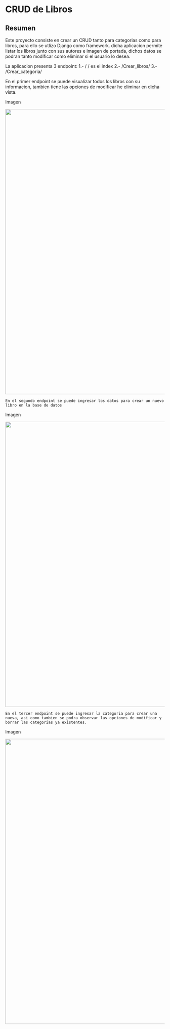 # CRUD de Libros  


## Resumen
   Este proyecto consiste en crear un CRUD tanto para categorias como para libros, para ello se utlizo Django como framework. dicha aplicacion permite listar los libros junto con sus autores e imagen de portada, dichos datos se podran tanto modificar como eliminar si el usuario lo desea.

   La aplicacion presenta 3 endpoint:
   1.- / / es el index
   2.- /Crear_libros/
   3.- /Crear_categoria/

   En el primer endpoint se puede visualizar todos los libros con su informacion, tambien tiene las opciones de modificar he eliminar en dicha vista.

Imagen 

<img src=listado.png width="900">

    En el segundo endpoint se puede ingresar los datos para crear un nuevo libro en la base de datos

Imagen 

<img src=Crear_libro.jpg width="900">

    En el tercer endpoint se puede ingresar la categoria para crear una nueva, asi como tambien se podra observar las opciones de modificar y borrar las categorias ya existentes.

Imagen 

<img src=insertar_categorias.png width="900">